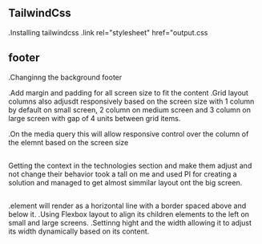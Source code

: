 ## TailwindCss
.Installing tailwindcss 
.link rel="stylesheet" href="output.css

## footer
.Changinng the background footer  

.Add margin and padding for all screen size to fit the content 
.Grid layout columns also adjusdt responsively based on the screen size with  1 column by default on small screen, 
2 column on medium screen and 3 column on large screen with gap of 4 units between grid items.

.On the media query this will allow responsive control over the column of the elemnt based on the screen size

## 
Getting the context in the technologies section and make them adjust and not change their behavior took a tall on me and used PI
for creating a solution and managed to get almost simmilar layout ont the big screen.

##
.element will render as a horizontal line with a border spaced above and below it.
.Using Flexbox layout to align its children elements to the left on small and large screens.
.Settinng hight and the width allowing it to adjust its width dynamically based on its content.

